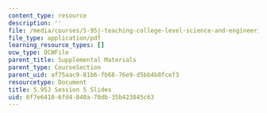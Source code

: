 ```yaml
---
content_type: resource
description: ''
file: /media/courses/5-95j-teaching-college-level-science-and-engineering-fall-2015/0f7e64106fd4840a70db35b423845c63_MIT5_95JF15_class5_slides.pdf
file_type: application/pdf
learning_resource_types: []
ocw_type: OCWFile
parent_title: Supplemental Materials
parent_type: CourseSection
parent_uid: af75aac9-81b6-fb68-76e9-d5bb4b8fcef3
resourcetype: Document
title: 5.95J Session 5 Slides
uid: 0f7e6410-6fd4-840a-70db-35b423845c63
---
```

